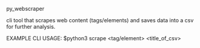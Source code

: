 py_webscraper

cli tool that scrapes web content (tags/elements) and saves data into a csv for further analysis.

EXAMPLE CLI USAGE:
$python3 scrape <tag/element> <title_of_csv>
